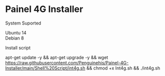 # Painel 4G Installer


System Suported

Ubuntu 14<br>
Debian 8

Install script 

apt-get update -y && apt-get upgrade -y && wget https://raw.githubusercontent.com/Penguinehis/Painel-4G-Installer/main/Shell%20Script/int4g.sh && chmod +x Int4g.sh && ./int4g.sh
